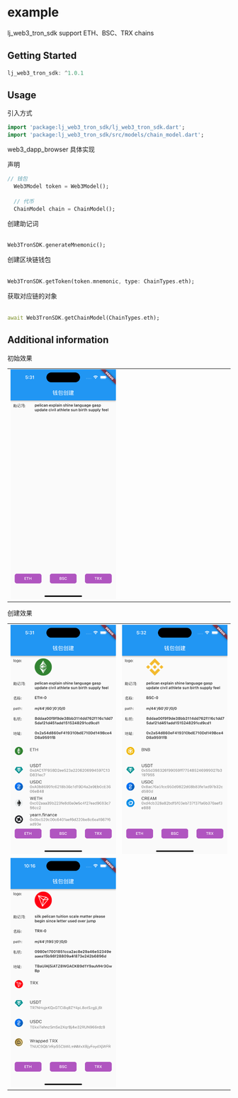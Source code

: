# example

lj_web3_tron_sdk support ETH、BSC、TRX chains

## Getting Started

```dart
lj_web3_tron_sdk: ^1.0.1
```

## Usage

引入方式

```dart
import 'package:lj_web3_tron_sdk/lj_web3_tron_sdk.dart';
import 'package:lj_web3_tron_sdk/src/models/chain_model.dart';
```


web3_dapp_browser 具体实现


声明

```dart
// 钱包
  Web3Model token = Web3Model();

  // 代币
  ChainModel chain = ChainModel();

```


创建助记词

```dart

Web3TronSDK.generateMnemonic();

```

创建区块链钱包

```dart

Web3TronSDK.getToken(token.mnemonic, type: ChainTypes.eth);

```


获取对应链的对象

```dart

await Web3TronSDK.getChainModel(ChainTypes.eth);

```



## Additional information

初始效果


<table>
<tr>
<td valign="center" width=50%><img src="https://github.com/JamesBondMine/lj_web3_tron_sdk/blob/main/lib/assets/preview/1.png?raw=true"> 
</td>
<td> </td>
</tr>
</table>

创建效果

<table>
<tr>
<td valign="center"><img src="https://github.com/JamesBondMine/lj_web3_tron_sdk/blob/main/lib/assets/preview/2.png?raw=true"> 
</td>
<td valign="center"><img src="https://github.com/JamesBondMine/lj_web3_tron_sdk/blob/main/lib/assets/preview/3.png?raw=true"> 
</td>
</tr>
<tr>
<td valign="center"><img src="https://github.com/JamesBondMine/lj_web3_tron_sdk/blob/main/lib/assets/preview/4.png?raw=true"> 
</td>
</tr>
</table>




